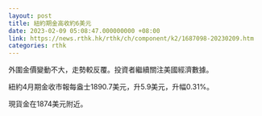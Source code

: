 ```yaml
---
layout: post
title: 紐約期金高收約6美元
date: 2023-02-09 05:08:47.000000000 +08:00
link: https://news.rthk.hk/rthk/ch/component/k2/1687098-20230209.htm
categories: rthk
---
```


外圍金價變動不大，走勢較反覆。投資者繼續關注美國經濟數據。

紐約4月期金收市報每盎士1890.7美元，升5.9美元，升幅0.31%。

現貨金在1874美元附近。
